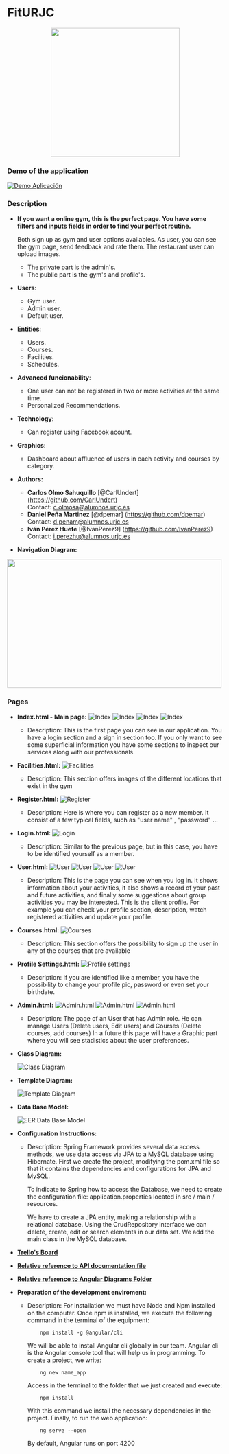 # FitURJC

<p align="center">
<img width="300" height="300" src="https://github.com/IvanPerez9/FitURJC/blob/master/FitURJC/img/logoFITURJC.png">
</p>

### Demo of the application

[![Demo Aplicación](https://img.youtube.com/vi/J3pR0HiWk8o/0.jpg)](https://www.youtube.com/watch?v=J3pR0HiWk8o&feature=youtu.be)

### Description

* __If you want a online gym, this is the perfect page. You have some filters and inputs fields in order to find your perfect routine.__

  Both sign up as gym and user options availables. As user, you can see the gym page, send feedback and rate them. The restaurant user can   upload images.
  * The private part is the admin's.
  * The public part is the gym's and profile's.
* __Users__:
  * Gym user.
  * Admin user.
  * Default user.
* __Entities__:
  * Users.
  * Courses.
  * Facilities.
  * Schedules.
* __Advanced funcionability__:
  * One user can not be registered in two or more activities at the same time. 
  * Personalized Recommendations.
* __Technology__:
  * Can register using Facebook acount.
* __Graphics__:
  * Dashboard about affluence of users in each activity and courses by category.
* __Authors:__
  * **Carlos Olmo Sahuquillo** [@CarlUndert] (https://github.com/CarlUndert)  
  Contact: c.olmosa@alumnos.urjc.es
  * **Daniel Peña Martinez**     [@dpemar] (https://github.com/dpemar)  
 Contact: d.penam@alumnos.urjc.es
  * **Iván Pérez Huete**      [@IvanPerez9] (https://github.com/IvanPerez9)   
 Contact: i.perezhu@alumnos.urjc.es

 * __Navigation Diagram:__
 <img width="500" height="300" src="https://github.com/IvanPerez9/FitURJC/blob/master/FitURJC/img/Navigation Diagram.png" align="center">

### Pages
 * __Index.html - Main page:__
    ![Index](FitURJC/img/captures/Index1.png)
    ![Index](FitURJC/img/captures/Index2.png)
    ![Index](FitURJC/img/captures/Index3.png)
    ![Index](FitURJC/img/captures/Index4.png)
      * Description: This is the first page you can see in our application. You have a login section and a sign in section too. If you only want to see some superficial information you have some sections to inspect our services along with our professionals.

* __Facilities.html:__
    ![Facilities](FitURJC/img/captures/facilities.png)
  * Description: This section offers images of the different locations that exist in the gym
  
* __Register.html:__
    ![Register](FitURJC/img/captures/Register1.png)
  * Description: Here is where you can register as a new member. It consist of a few typical fields, such as "user name" , "password" ...
       
* __Login.html:__
    ![Login](FitURJC/img/captures/Login1.png)
  * Description: Similar to the previous page, but in this case, you have to be identified yourself as a member.

* __User.html:__
    ![User](FitURJC/img/captures/User1.png)
    ![User](FitURJC/img/captures/User2.png)
    ![User](FitURJC/img/captures/user3.png)
    ![User](FitURJC/img/captures/user4.png)
    * Description: This is the page you can see when you log in. It shows information about your activities, it also shows a record of your past and future activities, and finally some suggestions about group activities you may be interested.
This is the client profile. For example you can check your profile section, description, watch registered activities and update your profile.

* __Courses.html:__
   ![Courses](FitURJC/img/captures/user5.png)
   * Description: This section offers the possibility to sign up the user in any of the courses that are available
 
* __Profile Settings.html:__
    ![Profile settings](FitURJC/img/captures/ProfileSettings1.png)
    * Description: If you are identified like a member, you have the possibility to change your profile pic, password or even set your birthdate.
	
* __Admin.html:__
    ![Admin.html](FitURJC/img/captures/admin1.png)
    ![Admin.html](FitURJC/img/captures/admin2.png)
    ![Admin.html](FitURJC/img/captures/admin3.png)
    * Description: The page of an User that has Admin role. He can manage Users (Delete users, Edit users) and Courses (Delete courses, add courses) In a future this page will have a Graphic part where you will see stadistics about the user preferences.
	
* __Class Diagram:__

    ![Class Diagram](FitURJC/img/captures/ClassDiagram.png)
	
* __Template Diagram:__

    ![Template Diagram](FitURJC/img/captures/TemplateDiagram.png)
	
* __Data Base Model:__

    ![EER Data Base Model](FitURJC/img/captures/EERModelDataBase.png)
    
* __Configuration Instructions:__
  * Description: Spring Framework provides several data access methods, we use data access via JPA to a MySQL database using    Hibernate.
First we create the project, modifying the pom.xml file so that it contains the dependencies and configurations for JPA and MySQL.

    To indicate to Spring how to access the Database, we need to create the configuration file: application.properties located in src / main / resources.

    We have to create a JPA entity, making a relationship with a relational database. Using the CrudRepository interface we can delete, create, edit or search elements in our data set.
    We add the main class in the MySQL database.

 
* __[Trello's Board](https://trello.com/b/2hRp8ruG/fiturjcdaw)__

* __[Relative reference to API documentation file](https://github.com/IvanPerez9/FitURJC/blob/master/src/main/resources/api.md)__

* __[Relative reference to Angular Diagrams Folder](https://github.com/IvanPerez9/FitURJC/tree/master/angular/diagrams)__

* __Preparation of the development enviroment:__
  * Description: For installation we must have Node and Npm installed on the computer.
    Once npm is installed, we execute the following command in the terminal of the equipment:


    		npm install -g @angular/cli


    We will be able to install Angular cli globally in our team. Angular cli is the Angular console tool that will help us in programming. To create a project, we write:


    		ng new name_app


    Access in the terminal to the folder that we just created and execute:


    		npm install


    With this command we install the necessary dependencies in the project. Finally, to run the web application: 


    		ng serve --open


    By default, Angular runs on port 4200


